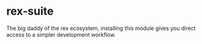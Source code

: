 rex-suite
=========

The big daddy of the rex ecosystem, installing this module gives you direct access to a simpler development workflow.
